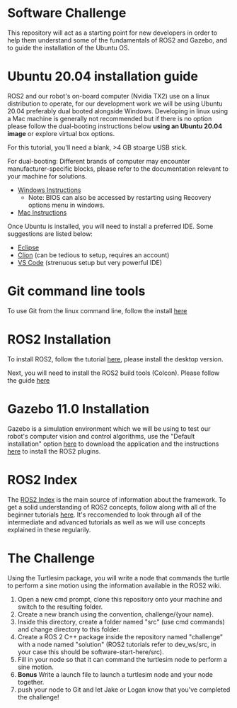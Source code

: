 # Software Challenge

This repository will act as a starting point for new developers in order to help them understand some of the fundamentals of ROS2 and Gazebo, and to guide the installation of the Ubuntu OS.

# Ubuntu 20.04 installation guide

ROS2 and our robot's on-board computer (Nvidia TX2) use on a linux distribution to operate, for our development work we will be using Ubuntu 20.04 preferably dual booted alongside Windows. Developing in linux using a Mac machine is generally not recommended but if there is no option please follow the dual-booting instructions below **using an Ubuntu 20.04 image** or explore virtual box options. 

For this tutorial, you'll need a blank, >4 GB stoarge USB stick. 

For dual-booting: 
Different brands of computer may encounter manufacturer-specific blocks, please refer to the documentation relevant to your machine for solutions. 
* [Windows Instructions](https://www.tecmint.com/install-ubuntu-alongside-with-windows-dual-boot/)
  * Note: BIOS can also be accessed by restarting using Recovery options menu in windows. 
* [Mac Instructions](https://www.maketecheasier.com/install-dual-boot-ubuntu-mac/)
  
Once Ubuntu is installed, you will need to install a preferred IDE. Some suggestions are listed below: 

* [Eclipse](https://www.eclipse.org/ide/)
* [Clion](https://www.jetbrains.com/clion/) (can be tedious to setup, requires an account) 
* [VS Code](https://code.visualstudio.com/) (strenuous setup but very powerful IDE) 

# Git command line tools 

To use Git from the linux command line, follow the install [here](https://linuxize.com/post/how-to-install-git-on-ubuntu-20-04/)

# ROS2 Installation

To install ROS2, follow the tutorial [here](https://index.ros.org/doc/ros2/Installation/Foxy/Linux-Install-Debians/), please install the desktop version. 

Next, you will need to install the ROS2 build tools (Colcon). Please follow the guide [here](https://index.ros.org/doc/ros2/Tutorials/Colcon-Tutorial/#install-colcon)

# Gazebo 11.0 Installation 

Gazebo is a simulation environment which we will be using to test our robot's computer vision and control algorithms, use the "Default installation" option [here](http://gazebosim.org/tutorials?tut=install_ubuntu&cat=install) to download the application and the instructions [here](http://gazebosim.org/tutorials?tut=ros2_installing&cat=connect_ros#Installgazebo_ros_pkgs) to install the ROS2 plugins.  

# ROS2 Index

The [ROS2 Index](https://index.ros.org/doc/ros2/) is the main source of information about the framework. To get a solid understanding of ROS2 concepts, follow along with all of the beginner tutorials [here](https://index.ros.org/doc/ros2/Tutorials/#tutorials). It's reccomended to look through all of the intermediate and advanced tutorials as well as we will use concepts explained in these regularily.

# The Challenge 

Using the Turtlesim package, you will write a node that commands the turtle to perform a sine motion using the information available in the ROS2 wiki. 
1. Open a new cmd prompt, clone this repository onto your machine and switch to the resulting folder.
2. Create a new branch using the convention, challenge/{your name}.
3. Inside this directory, create a folder named "src" (use cmd commands) and change directory to this folder.
4. Create a ROS 2 C++ package inside the repository named "challenge" with a node named "solution" (ROS2 tutorials refer to dev_ws/src, in your case this should be software-start-here/src).
5. Fill in your node so that it can command the turtlesim node to perform a sine motion. 
6. **Bonus** Write a launch file to launch a turtlesim node and your node together. 
7. push your node to Git and let Jake or Logan know that you've completed the challenge!
